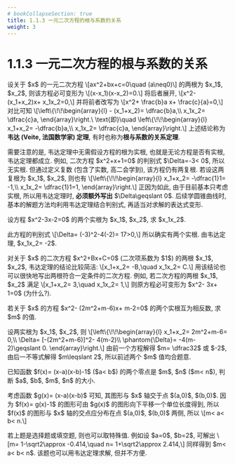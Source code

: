 ```yaml
---
# bookCollapseSection: true
title: 1.1.3 一元二次方程的根与系数的关系
weight: 3
---
```


# 1.1.3 一元二次方程的根与系数的关系

<p>设关于 $x$ 的一元二次方程 
\[ax^2+bx+c=0\quad (a\neq0)\]
的两根为 $x_1$, $x_2$, 则该方程必可变形为 
\[(x-x_1)(x-x_2)=0.\]
将后者展开,
\[x^2- (x_1+x_2)x+ x_1x_2=0,\]
并将前者改写为 
\[x^2+ \frac{b}a x+ \frac{c}{a}=0,\]
对比可知
\[\left\{\!\!\begin{array}{l}
    - (x_1+x_2)= \dfrac{b}a,\\
    x_1x_2= \dfrac{c}a,
\end{array}\right.\ \text{即}\quad
\left\{\!\!\begin{array}{l}
    x_1+x_2= -\dfrac{b}a,\\
    x_1x_2= \dfrac{c}a,
\end{array}\right.\]
上述结论称为<strong>韦达 (Veite, 法国数学家) 定理</strong>, 有时也称为<strong>根与系数的关系定理</strong>.</p>

<!-- 利用上面的方法可以得到一元三次方程的韦达定理 (根与系数的关系). 例如, 若关于 $x$ 的三次方程 
\[Ax^3+Bx^2+Cx+D=0\quad (A\neq0)\]
的三根为 $x_1$, $x_2$, $x_3$, 则该方程必可变形为 
\[(x-x_1)(x-x_2)(x-x_3)=0,\]
再展开后与原方程对比系数即可. 更一般的一元 $n$ 次方程的韦达定理也可以同理得出. -->

<p>需要注意的是, 韦达定理中无需假设方程的根为实根, 也就是无论方程是否有实根, 韦达定理都成立. 例如, 二次方程 $x^2+x+1=0$ 的判别式 $\Delta=-3< 0$, 所以无实根. 但通过定义复数 (包含了实数, 高二会学到), 该方程仍有两复根. 若设这两复根为 $x_1$, $x_2$, 则也有
\[\left\{\!\!\begin{array}{l}
    x_1+x_2= -\dfrac{1}1= -1,\\
    x_1x_2= \dfrac{1}1=1,
\end{array}\right.\]
正因为如此, 由于目前基本只考虑实根, 所以用韦达定理时, <strong>必须额外写出</strong> $\Delta\geqslant 0$. 后续学圆锥曲线时, 基本的解题方法均利用韦达定理结合判别式, 再适当对求解的表达式变形.</p>

<myexample>
    <p>设方程 $x^2-3x-2=0$ 的两个实根为 $x_1$, $x_2$, 求 $x_1x_2$.</p>
</myexample>
<mysolution>
    <p>此方程的判别式
    \[\Delta= (-3)^2-4(-2)= 17>0,\]
    所以确实有两个实根. 由韦达定理, $x_1x_2= -2$.</p>
</mysolution>

<p>对关于 $x$ 的二次方程 $x^2+Bx+C=0$ (二次项系数为 $1$) 的两根 $x_1$, $x_2$, 韦达定理的结论比较简洁: \[x_1+x_2= -B,\quad x_1x_2= C.\] 用该结论也可以很快地写出两根符合一定条件的二次方程. 例如, 若二次方程的两根 $x_1$, $x_2$ 满足 \[x_1+x_2= 3,\quad x_1x_2= 1,\] 则原方程必可变形为 $x^2- 3x+ 1=0$ (为什么?).</p>

<myexample>
    <p>若关于 $x$ 的方程 $x^2- (2m^2+m-6)x+ m-2=0$ 的两个实根互为相反数, 求 $m$ 的值.</p>
</myexample>
<mysolution>
    <p>设两实根为 $x_1$, $x_2$, 则 \[\left\{\!\!\begin{array}{l}
        x_1+x_2= 2m^2+m-6= 0,\\
        \Delta= [-(2m^2+m-6)]^2- 4(m-2)\\
        \phantom{\Delta}= -4(m-2)\geqslant 0.
    \end{array}\right.\] 由前一个方程解得 $m= \dfrac32$ 或 $-2$, 由后一不等式解得 $m\leqslant 2$, 所以前述两个 $m$ 值均合题意.</p>
</mysolution>

<myexample>
    <p>已知函数 $f(x)= (x-a)(x-b)-1$ ($a< b$) 的两个零点是 $m$, $n$ ($m< n$), 判断 $a$, $b$, $m$, $n$ 的大小.</p>
</myexample>
<mysolution>
    <p>考虑函数 $g(x)= (x-a)(x-b)$ 可知, 其图形与 $x$ 轴交于点 $(a,0)$, $(b,0)$. 因为 $f(x)= g(x)-1$ 的图形可由 $g(x)$ 的图形向下平移一个单位长度得到, 所以 $f(x)$ 的图形与 $x$ 轴的交点应分布在点 $(a,0)$, $(b,0)$ 两侧, 所以 \[m< a< b< n.\]</p>
</mysolution>

<myremark>
    <p>若上题是选择题或填空题, 则也可以取特殊值. 例如设 $a=0$, $b=2$, 可解出 \[m= 1-\sqrt2\approx -0.414,\quad 
        n= 1+\sqrt2\approx 2.414,\]
    同样得到 $m< a< b< n$. 该题也可以用韦达定理求解, 但并不方便.</myremark>